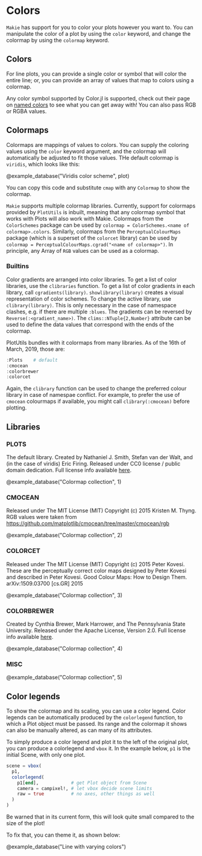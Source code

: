 # Colors

`Makie` has support for you to color your plots however you want to. You can manipulate the color of a plot by using the `color` keyword, and change the colormap by using the `colormap` keyword.

## Colors

For line plots, you can provide a single color or symbol that will color the entire line;
or, you can provide an array of values that map to colors using a colormap.

Any color symbol supported by Color.jl is supported, check out their page on [named colors](http://juliagraphics.github.io/Colors.jl/latest/namedcolors.html) to see what you can get away with!  You can also pass RGB or RGBA values.

## Colormaps

Colormaps are mappings of values to colors.  You can supply the coloring values using the `color` keyword argument, and the colormap will automatically be adjusted to fit those values.  THe default colormap is `viridis`, which looks like this:

@example_database("Viridis color scheme", plot)

You can copy this code and substitute `cmap` with any `Colormap` to show the colormap.

`Makie` supports multiple colormap libraries.  Currently, support for colormaps provided by `PlotUtils` is inbuilt, meaning that any colormap symbol that works with Plots will also work with Makie.  Colormaps from the `ColorSchemes` package can be used by `colormap = ColorSchemes.<name of colormap>.colors`.  Similarly, colormaps from the `PerceptualColourMaps` package (which is a superset of the `colorcet` library) can be used by `colormap = PerceptualColourMaps.cgrad("<name of colormap>")`.  In principle, any Array of `RGB` values can be used as a colormap.

### Builtins

Color gradients are arranged into color libraries. To get a list of color libraries, use the `clibraries` function. To get a list of color gradients in each library, call `cgradients(library)`. `showlibrary(library)` creates a visual representation of color schemes. To change the active library, use `clibrary(library)`. This is only necessary in the case of namespace clashes, e.g. if there are multiple `:blues`. The gradients can be reversed by `Reverse(:<gradient_name>)`. The `clims::NTuple{2,Number}` attribute can be used to define the data values that correspond with the ends of the colormap.

PlotUtils bundles with it colormaps from many libraries.  As of the 16th of March, 2019, those are:

```julia
:Plots    # default
:cmocean
:colorbrewer
:colorcet
```

Again, the `clibrary` function can be used to change the preferred colour library in case of namespae conflict.  For example, to prefer the use of `cmocean` colourmaps if available, you might call `clibrary(:cmocean)` before plotting.

## Libraries

### PLOTS

The default library.  Created by Nathaniel J. Smith, Stefan van der Walt, and (in the case of viridis) Eric Firing. Released under CC0 license / public domain dedication. Full license info available [here](https://github.com/JuliaPlots/PlotUtils.jl/blob/master/LICENSE.md#matplotlib).

@example_database("Colormap collection", 1)
### CMOCEAN

Released under The MIT License (MIT) Copyright (c) 2015 Kristen M. Thyng. RGB values were taken from https://github.com/matplotlib/cmocean/tree/master/cmocean/rgb

@example_database("Colormap collection", 2)

### COLORCET

Released under The MIT License (MIT) Copyright (c) 2015 Peter Kovesi. These are the perceptually correct color maps designed by Peter Kovesi and described in Peter Kovesi. Good Colour Maps: How to Design Them. arXiv:1509.03700 [cs.GR] 2015

@example_database("Colormap collection", 3)

### COLORBREWER

Created by Cynthia Brewer, Mark Harrower, and The Pennsylvania State University. Released under the Apache License, Version 2.0. Full license info available [here](https://github.com/JuliaPlots/PlotUtils.jl/blob/master/LICENSE.md#colorbrewer).

@example_database("Colormap collection", 4)

### MISC

@example_database("Colormap collection", 5)

## Color legends

To show the colormap and its scaling, you can use a color legend.  Color legends can be automatically produced by the `colorlegend` function, to which a Plot object must be passed.  Its range and the colormap it shows can also be manually altered, as can many of its attributes.

To simply produce a color legend and plot it to the left of the original plot, you can produce a colorlegend and `vbox` it.  In the example below, `p1` is the initial Scene, with only one plot.

```julia
scene = vbox(
  p1,
  colorlegend(
    p1[end],            # get Plot object from Scene
    camera = campixel!, # let vbox decide scene limits
    raw = true          # no axes, other things as well
  )
)
```

Be warned that in its current form, this will look quite small compared to the size of the plot!

To fix that, you can theme it, as shown below:

@example_database("Line with varying colors")
